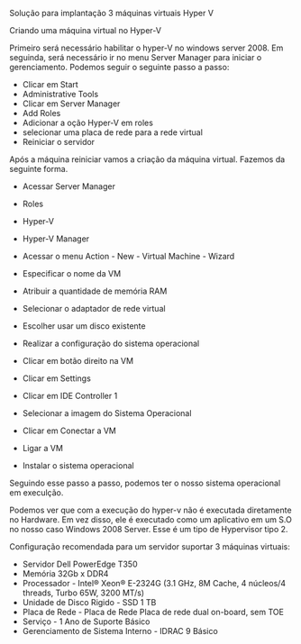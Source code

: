 Solução para implantação 3 máquinas virtuais Hyper V

Criando uma máquina virtual no Hyper-V

Primeiro será necessário habilitar o hyper-V no windows server 2008. Em seguinda, será necessário ir no menu Server Manager para iniciar
o gerenciamento. Podemos seguir o seguinte passo a passo: 

- Clicar em Start
- Administrative Tools
- Clicar em Server Manager
- Add Roles
- Adicionar a oção Hyper-V em roles
- selecionar uma placa de rede para a rede virtual
- Reiniciar o servidor

Após a máquina reiniciar vamos a criação da máquina virtual. Fazemos da seguinte forma.

- Acessar Server Manager

- Roles
- Hyper-V
- Hyper-V Manager
- Acessar o menu Action - New - Virtual Machine - Wizard
- Especificar o nome da VM
- Atribuir a quantidade de memória RAM
- Selecionar o adaptador de rede virtual
- Escolher usar um disco existente
- Realizar a configuração do sistema operacional
- Clicar em botão direito na VM
- Clicar em Settings
- Clicar em IDE Controller 1
- Selecionar a imagem do Sistema Operacional
- Clicar em Conectar a VM
- Ligar a VM
- Instalar o sistema operacional

Seguindo esse passo a passo, podemos ter o nosso sistema operacional em execulção.

Podemos ver que com a execução do hyper-v não é executada diretamente no Hardware. Em vez disso, ele é executado como um aplicativo em um S.O no 
nosso caso Windows 2008 Server. Esse é um tipo de Hypervisor tipo 2.

Configuração recomendada para um servidor suportar 3 máquinas virtuais:

- Servidor Dell PowerEdge T350 
- Memória 32Gb x DDR4
- Processador - Intel® Xeon® E-2324G (3.1 GHz, 8M Cache, 4 núcleos/4 threads, Turbo 65W, 3200 MT/s) 
- Unidade de Disco Rigido - SSD 1 TB
- Placa de Rede - Placa de Rede Placa de rede dual on-board, sem TOE 
- Serviço - 1 Ano de Suporte Básico
- Gerenciamento de Sistema Interno - IDRAC 9 Básico




